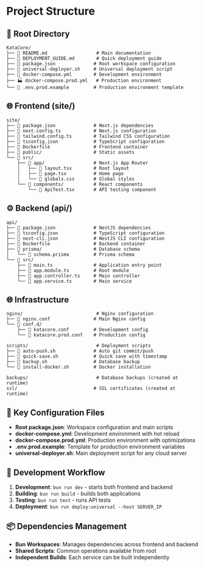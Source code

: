 # Project Structure

## 📁 Root Directory
```
KataCore/
├── 📄 README.md                  # Main documentation
├── 📄 DEPLOYMENT_GUIDE.md        # Quick deployment guide
├── 📄 package.json              # Root workspace configuration
├── 🔧 universal-deployer.sh     # Universal deployment script
├── 🐳 docker-compose.yml        # Development environment
├── 🏭 docker-compose.prod.yml   # Production environment
└── 📄 .env.prod.example         # Production environment template
```

## 🌐 Frontend (site/)
```
site/
├── 📄 package.json              # Next.js dependencies
├── 📄 next.config.ts            # Next.js configuration
├── 📄 tailwind.config.ts        # Tailwind CSS configuration
├── 📄 tsconfig.json             # TypeScript configuration
├── 🐳 Dockerfile                # Frontend container
├── 📁 public/                   # Static assets
└── 📁 src/
    ├── 📁 app/                  # Next.js App Router
    │   ├── 📄 layout.tsx        # Root layout
    │   ├── 📄 page.tsx          # Home page
    │   └── 📄 globals.css       # Global styles
    └── 📁 components/           # React components
        └── 📄 ApiTest.tsx       # API testing component
```

## ⚙️ Backend (api/)
```
api/
├── 📄 package.json              # NestJS dependencies
├── 📄 tsconfig.json             # TypeScript configuration
├── 📄 nest-cli.json             # NestJS CLI configuration
├── 🐳 Dockerfile                # Backend container
├── 📁 prisma/                   # Database schema
│   └── 📄 schema.prisma         # Prisma schema
└── 📁 src/
    ├── 📄 main.ts               # Application entry point
    ├── 📄 app.module.ts         # Root module
    ├── 📄 app.controller.ts     # Main controller
    └── 📄 app.service.ts        # Main service
```

## 🌐 Infrastructure
```
nginx/                           # Nginx configuration
├── 📄 nginx.conf                # Main Nginx config
└── 📁 conf.d/
    ├── 📄 katacore.conf         # Development config
    └── 📄 katacore.prod.conf    # Production config

scripts/                         # Deployment scripts
├── 📄 auto-push.sh              # Auto git commit/push
├── 📄 quick-save.sh             # Quick save with timestamp
├── 📄 backup.sh                 # Database backup
└── 📄 install-docker.sh         # Docker installation

backups/                         # Database backups (created at runtime)
ssl/                            # SSL certificates (created at runtime)
```

## 🔧 Key Configuration Files

- **Root package.json**: Workspace configuration and main scripts
- **docker-compose.yml**: Development environment with hot reload
- **docker-compose.prod.yml**: Production environment with optimizations
- **.env.prod.example**: Template for production environment variables
- **universal-deployer.sh**: Main deployment script for any cloud server

## 🚀 Development Workflow

1. **Development**: `bun run dev` - starts both frontend and backend
2. **Building**: `bun run build` - builds both applications
3. **Testing**: `bun run test` - runs API tests
4. **Deployment**: `bun run deploy:universal --host SERVER_IP`

## 📦 Dependencies Management

- **Bun Workspaces**: Manages dependencies across frontend and backend
- **Shared Scripts**: Common operations available from root
- **Independent Builds**: Each service can be built independently

